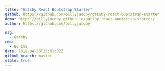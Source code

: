 ```yaml
---
title: "Gatsby React Bootstrap Starter"
github: https://github.com/billyjacoby/gatsby-react-bootstrap-starter
demo: https://billyjacoby.github.io/gatsby-react-bootstrap-starter/
author: https://github.com/billyjacoby

ssg:
  - Gatsby
cms:
  - No Cms
date: 2019-04-30T23:01:02Z
github_branch: master
stale: true
---
```

